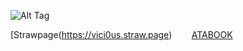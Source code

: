 <div id="align="center">
  
 
 

 
  ![Alt Tag](https://files.catbox.moe/0tvocj.jpg)


  

  [Strawpage‎(https://vici0us.straw.page)      ‎ ‎   ‎  ‎  ‎  ‎  ‎          ‎ ‎  ‎  ‎  ‎  ‎  ‎     [ATABOOK](https://vicious.atabook.org)
  

</div>

